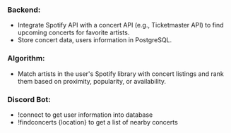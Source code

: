 ### Backend:

- Integrate Spotify API with a concert API (e.g., Ticketmaster API) to find upcoming concerts for favorite artists.
- Store concert data, users information in PostgreSQL.

### Algorithm:

- Match artists in the user's Spotify library with concert listings and rank them based on proximity, popularity, or availability.

### Discord Bot:

- !connect to get user information into database
- !findconcerts {location} to get a list of nearby concerts
